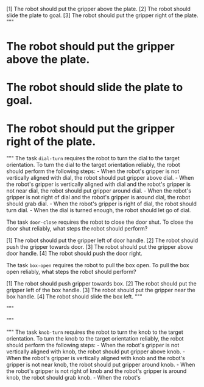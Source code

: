 

[1] The robot should put the gripper above the plate.
[2] The robot should slide the plate to goal.
[3] The robot should put the gripper right of the plate.
"""
# The robot should put the gripper above the plate.
# The robot should slide the plate to goal.
# The robot should put the gripper right of the plate.


"""
The task `dial-turn` requires the robot to turn the dial to the target orientation.
To turn the dial to the target orientation reliably, the robot should perform the following steps:
    - When the robot's gripper is not vertically aligned with dial, the robot should put gripper above dial.
    - When the robot's gripper is vertically aligned with dial and the robot's gripper is not near dial, the robot should put gripper around dial.
    - When the robot's gripper is not right of dial and the robot's gripper is around dial, the robot should grab dial.
    - When the robot's gripper is right of dial, the robot should turn dial.
    - When the dial is turned enough, the robot should let go of dial.


The task `door-close` requires the robot to close the door shut.
To close the door shut reliably, what steps the robot should perform?

[1] The robot should put the gripper left of door handle.
[2] The robot should push the gripper towards door.
[3] The robot should put the gripper above door handle.
[4] The robot should push the door right.


The task `box-open` requires the robot to pull the box open.
To pull the box open reliably, what steps the robot should perform?

[1] The robot should push gripper towards box.
[2] The robot should put the gripper left of the box handle.
[3] The robot should put the gripper near the box handle.
[4] The robot should slide the box left.
"""


"""

"""


"""
The task `knob-turn` requires the robot to turn the knob to the target orientation.
To turn the knob to the target orientation reliably, the robot should perform the following steps:
    - When the robot's gripper is not vertically aligned with knob, the robot should put gripper above knob.
    - When the robot's gripper is vertically aligned with knob and the robot's gripper is not near knob, the robot should put gripper around knob.
    - When the robot's gripper is not right of knob and the robot's gripper is around knob, the robot should grab knob.
    - When the robot's